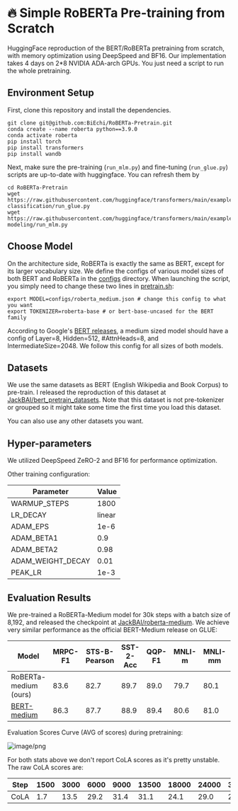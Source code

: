# 🔥 Simple RoBERTa Pre-training from Scratch

HuggingFace reproduction of the BERT/RoBERTa pretraining from scratch, with memory optimization using DeepSpeed and BF16. Our implementation takes 4 days on 2*8 NVIDIA ADA-arch GPUs. You just need a script to run the whole pretraining.

## Environment Setup

First, clone this repository and install the dependencies.

```
git clone git@github.com:BiEchi/RoBERTa-Pretrain.git
conda create --name roberta python==3.9.0
conda activate roberta
pip install torch
pip install transformers
pip install wandb
```

Next, make sure the pre-training (`run_mlm.py`) and fine-tuning (`run_glue.py`) scripts are up-to-date with huggingface. You can refresh them by

```
cd RoBERTa-Pretrain
wget https://raw.githubusercontent.com/huggingface/transformers/main/examples/pytorch/text-classification/run_glue.py
wget https://raw.githubusercontent.com/huggingface/transformers/main/examples/pytorch/language-modeling/run_mlm.py
```

## Choose Model

On the architecture side, RoBERTa is exactly the same as BERT, except for its larger vocabulary size. We define the configs of various model sizes of both BERT and RoBERTa in the [configs](https://github.com/BiEchi/RoBERTa-Pretrain/tree/main/configs) directory. When launching the script, you simply need to change these two lines in [pretrain.sh](https://github.com/BiEchi/RoBERTa-Pretrain/blob/main/pretrain.sh):

```
export MODEL=configs/roberta_medium.json # change this config to what you want
export TOKENIZER=roberta-base # or bert-base-uncased for the BERT family
```

According to Google's [BERT releases](https://huggingface.co/google/bert_uncased_L-8_H-512_A-8), a medium sized model should have a config of Layer=8, Hidden=512, #AttnHeads=8, and IntermediateSize=2048. We follow this config for all sizes of both models.

## Datasets

We use the same datasets as BERT (English Wikipedia and Book Corpus) to pre-train. I released the reproduction of this dataset at [JackBAI/bert_pretrain_datasets](https://huggingface.co/datasets/JackBAI/bert_pretrain_datasets). Note that this dataset is not pre-tokenizer or grouped so it might take some time the first time you load this dataset.

You can also use any other datasets you want.

## Hyper-parameters

We utilized DeepSpeed ZeRO-2 and BF16 for performance optimization.

Other training configuration: 

| Parameter            | Value     |
|----------------------|-----------|
| WARMUP_STEPS         | 1800      |
| LR_DECAY             | linear    |
| ADAM_EPS             | 1e-6      |
| ADAM_BETA1           | 0.9       |
| ADAM_BETA2           | 0.98      |
| ADAM_WEIGHT_DECAY    | 0.01      |
| PEAK_LR              | 1e-3      |

## Evaluation Results

We pre-trained a RoBERTa-Medium model for 30k steps with a batch size of 8,192, and released the checkpoint at [JackBAI/roberta-medium](https://huggingface.co/JackBAI/roberta-medium). We achieve very similar performance as the official BERT-Medium release on GLUE:

| Model           | MRPC-F1 | STS-B-Pearson | SST-2-Acc | QQP-F1 | MNLI-m | MNLI-mm | QNLI-Acc | WNLI-Acc | RTE-Acc |
|----------------|---------|---------------|-----------|--------|--------|---------|----------|----------|---------|
| RoBERTa-medium (ours)         |  83.6    | 82.7          | 89.7      | 89.0   | 79.7   | 80.1    | 89.3     | 31.0     | 57.4    |
| [BERT-medium](https://huggingface.co/google/bert_uncased_L-8_H-512_A-8) | 86.3 | 87.7 | 88.9 | 89.4 | 80.6 | 81.0 | 89.2 | 29.6 | 63.9 |

Evaluation Scores Curve (AVG of scores) during pretraining:

![image/png](https://cdn-uploads.huggingface.co/production/uploads/62927c2e56fedc76e396b3ca/p6KK_6-oXCyhAjdZh1WQ_.png)

For both stats above we don't report CoLA scores as it's pretty unstable. The raw CoLA scores are:

| Step     | 1500 | 3000 | 6000 | 9000 | 13500 | 18000 | 24000 | 30000 |
|----------|----------|----------|----------|----------|----------|----------|----------|----------|
CoLA | 1.7 | 13.5 | 29.2 | 31.4 | 31.1 | 24.1 | 29.0 | 20.0 |


